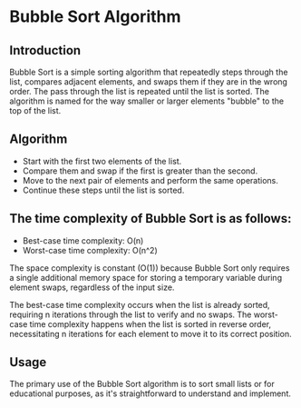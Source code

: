 # Bubble Sort Algorithm

## Introduction

Bubble Sort is a simple sorting algorithm that repeatedly steps through the list, compares adjacent elements, and swaps them if they are in the wrong order. The pass through the list is repeated until the list is sorted. The algorithm is named for the way smaller or larger elements "bubble" to the top of the list.

## Algorithm

- Start with the first two elements of the list.
- Compare them and swap if the first is greater than the second.
- Move to the next pair of elements and perform the same operations.
- Continue these steps until the list is sorted.

## The time complexity of Bubble Sort is as follows:

- Best-case time complexity: O(n)
- Worst-case time complexity: O(n^2)

The space complexity is constant (O(1)) because Bubble Sort only requires a single additional memory space for storing a temporary variable during element swaps, regardless of the input size.

The best-case time complexity occurs when the list is already sorted, requiring n iterations through the list to verify and no swaps. The worst-case time complexity happens when the list is sorted in reverse order, necessitating n iterations for each element to move it to its correct position.


## Usage

The primary use of the Bubble Sort algorithm is to sort small lists or for educational purposes, as it's straightforward to understand and implement.
